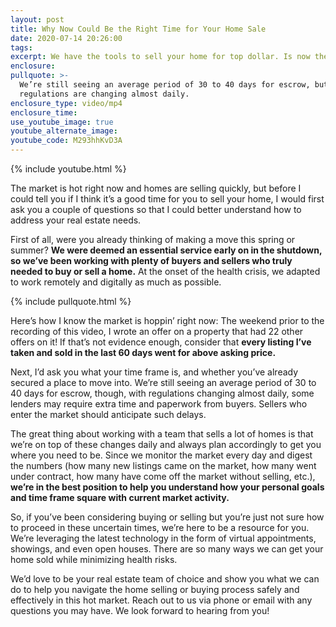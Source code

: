 ```yaml
---
layout: post
title: Why Now Could Be the Right Time for Your Home Sale
date: 2020-07-14 20:26:00
tags:
excerpt: We have the tools to sell your home for top dollar. Is now the time to act?
enclosure:
pullquote: >-
  We’re still seeing an average period of 30 to 40 days for escrow, but
  regulations are changing almost daily.
enclosure_type: video/mp4
enclosure_time:
use_youtube_image: true
youtube_alternate_image:
youtube_code: M293hhKvD3A
---
```


{% include youtube.html %}

The market is hot right now and homes are selling quickly, but before I could tell you if I think it’s a good time for you to sell your home, I would first ask you a couple of questions so that I could better understand how to address your real estate needs.&nbsp;

First of all, were you already thinking of making a move this spring or summer? **We were deemed an essential service early on in the shutdown, so we’ve been working with plenty of buyers and sellers who truly needed to buy or sell a home.** At the onset of the health crisis, we adapted to work remotely and digitally as much as possible.&nbsp;

{% include pullquote.html %}

Here’s how I know the market is hoppin’ right now: The weekend prior to the recording of this video, I wrote an offer on a property that had 22 other offers on it\! If that’s not evidence enough, consider that **every listing I’ve taken and sold in the last 60 days went for above asking price.&nbsp;**

Next, I’d ask you what your time frame is, and whether you’ve already secured a place to move into. We’re still seeing an average period of 30 to 40 days for escrow, though, with regulations changing almost daily, some lenders may require extra time and paperwork from buyers. Sellers who enter the market should anticipate such delays.&nbsp;

The great thing about working with a team that sells a lot of homes is that we’re on top of these changes daily and always plan accordingly to get you where you need to be. Since we monitor the market every day and digest the numbers (how many new listings came on the market, how many went under contract, how many have come off the market without selling, etc.), **we’re in the best position to help you understand how your personal goals and time frame square with current market activity.&nbsp;**

So, if you’ve been considering buying or selling but you’re just not sure how to proceed in these uncertain times, we’re here to be a resource for you. We’re leveraging the latest technology in the form of virtual appointments, showings, and even open houses. There are so many ways we can get your home sold while minimizing health risks.&nbsp;

We’d love to be your real estate team of choice and show you what we can do to help you navigate the home selling or buying process safely and effectively in this hot market. Reach out to us via phone or email with any questions you may have. We look forward to hearing from you\!&nbsp;